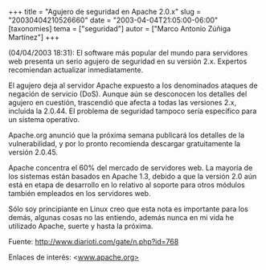 +++
title = "Agujero de seguridad en Apache 2.0.x"
slug = "20030404210526660"
date = "2003-04-04T21:05:00-06:00"
[taxonomies]
tema = ["seguridad"]
autor = ["Marco Antonio Zúñiga Martínez"]
+++

(04/04/2003 18:31): El software más popular del mundo para servidores
web presenta un serio agujero de seguridad en su versión 2.x. Expertos
recomiendan actualizar inmediatamente.

<!-- more -->
El agujero deja al servidor Apache expuesto a los denominados ataques de
negación de servicio (DoS). Aunque aún se desconocen los detalles del
agujero en cuestión, trascendió que afecta a todas las versiones 2.x,
incluida la 2.0.44. El problema de seguridad tampoco sería específico
para un sistema operativo.

Apache.org anunció que la próxima semana publicará los detalles de la
vulnerabilidad, y por lo pronto recomienda descargar gratuitamente la
versión 2.0.45.

Apache concentra el 60% del mercado de servidores web. La mayoría de los
sistemas están basados en Apache 1.3, debido a que la versión 2.0 aún
está en etapa de desarrollo en lo relativo al soporte para otros módulos
también empleados en los servidores web.

Sólo soy principiante en Linux creo que esta nota es importante para los
demás, algunas cosas no las entiendo, además nunca en mi vida he
utilizado Apache, suerte y hasta la próxima.

Fuente: <http://www.diarioti.com/gate/n.php?id=768>

Enlaces de interés: <www.apache.org>
